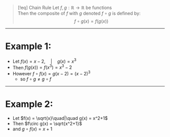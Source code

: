 >[!eq] Chain Rule
>Let $f,g:\mathbb{R}\to \mathbb{R}$ be functions\
>Then the composite of $f$ with $g$ denoted $f \circ g$ is defined by:
>$$f\circ g(x) = f(g(x))$$

___
# Example 1:
- Let $f(x) = x-2,\quad|\quad g(x) = x^3$
- Then $f(g(x)) = f(x^3) = x^3 -2$
- However $f\circ f(x) = g(x-2) = (x-2)^3$
	- so $f\circ g \neq g\circ f$
___
# Example 2:
- Let $f(x) = \sqrt{x}\quad|\quad g(x) = x^2+1$
- Then $f\circ g(x) = \sqrt{x^2+1}$
- and $g\circ f(x) = x+1$